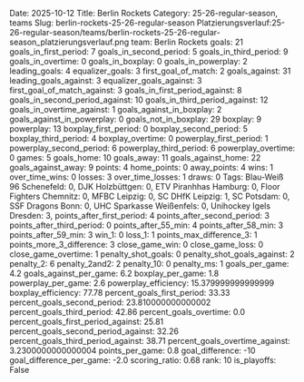 Date: 2025-10-12
Title: Berlin Rockets
Category: 25-26-regular-season, teams
Slug: berlin-rockets-25-26-regular-season
Platzierungsverlauf:25-26-regular-season/teams/berlin-rockets-25-26-regular-season_platzierungsverlauf.png
team: Berlin Rockets
goals: 21
goals_in_first_period: 7
goals_in_second_period: 5
goals_in_third_period: 9
goals_in_overtime: 0
goals_in_boxplay: 0
goals_in_powerplay: 2
leading_goals: 4
equalizer_goals: 3
first_goal_of_match: 2
goals_against: 31
leading_goals_against: 3
equalizer_goals_against: 3
first_goal_of_match_against: 3
goals_in_first_period_against: 8
goals_in_second_period_against: 10
goals_in_third_period_against: 12
goals_in_overtime_against: 1
goals_against_in_boxplay: 2
goals_against_in_powerplay: 0
goals_not_in_boxplay: 29
boxplay: 9
powerplay: 13
boxplay_first_period: 0
boxplay_second_period: 5
boxplay_third_period: 4
boxplay_overtime: 0
powerplay_first_period: 1
powerplay_second_period: 6
powerplay_third_period: 6
powerplay_overtime: 0
games: 5
goals_home: 10
goals_away: 11
goals_against_home: 22
goals_against_away: 9
points: 4
home_points: 0
away_points: 4
wins: 1
over_time_wins: 0
losses: 3
over_time_losses: 1
draws: 0
Tags:  Blau-Weiß 96 Schenefeld: 0,  DJK Holzbüttgen: 0,  ETV Piranhhas Hamburg: 0,  Floor Fighters Chemnitz: 0,  MFBC Leipzig: 0,  SC DHfK Leipzig: 1,  SC Potsdam: 0,  SSF Dragons Bonn: 0,  UHC Sparkasse Weißenfels: 0,  Unihockey Igels Dresden: 3,
points_after_first_period: 4
points_after_second_period: 3
points_after_third_period: 0
points_after_55_min: 4
points_after_58_min: 3
points_after_59_min: 3
win_1: 0
loss_1: 1
points_max_difference_3: 1
points_more_3_difference: 3
close_game_win: 0
close_game_loss: 0
close_game_overtime: 1
penalty_shot_goals: 0
penalty_shot_goals_against: 2
penalty_2: 6
penalty_2and2: 2
penalty_10: 0
penalty_ms: 1
goals_per_game: 4.2
goals_against_per_game: 6.2
boxplay_per_game: 1.8
powerplay_per_game: 2.6
powerplay_efficiency: 15.379999999999999
boxplay_efficiency: 77.78
percent_goals_first_period: 33.33
percent_goals_second_period: 23.810000000000002
percent_goals_third_period: 42.86
percent_goals_overtime: 0.0
percent_goals_first_period_against: 25.81
percent_goals_second_period_against: 32.26
percent_goals_third_period_against: 38.71
percent_goals_overtime_against: 3.2300000000000004
points_per_game: 0.8
goal_difference: -10
goal_difference_per_game: -2.0
scoring_ratio: 0.68
rank: 10
is_playoffs: False
